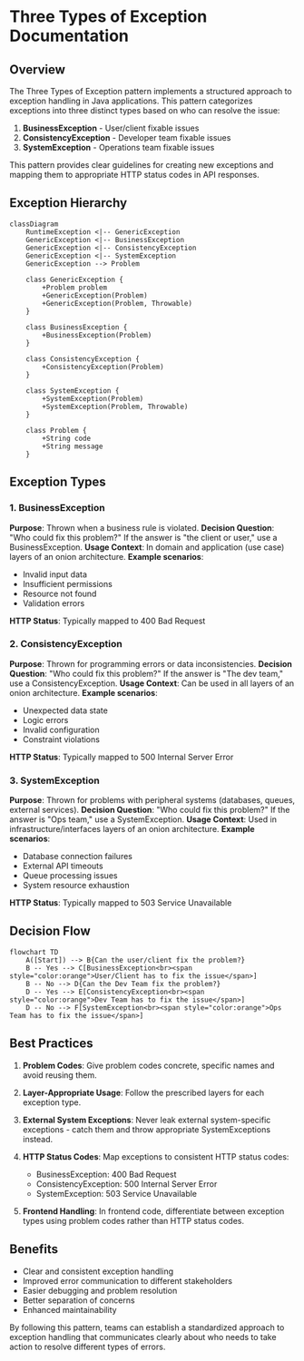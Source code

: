 # Three Types of Exception Documentation
## Overview
The Three Types of Exception pattern implements a structured approach to exception handling in Java applications. This pattern categorizes exceptions into three distinct types based on who can resolve the issue:
1. **BusinessException** - User/client fixable issues
2. **ConsistencyException** - Developer team fixable issues
3. **SystemException** - Operations team fixable issues

This pattern provides clear guidelines for creating new exceptions and mapping them to appropriate HTTP status codes in API responses.
## Exception Hierarchy
``` mermaid
classDiagram
    RuntimeException <|-- GenericException
    GenericException <|-- BusinessException
    GenericException <|-- ConsistencyException
    GenericException <|-- SystemException
    GenericException --> Problem
    
    class GenericException {
        +Problem problem
        +GenericException(Problem)
        +GenericException(Problem, Throwable)
    }
    
    class BusinessException {
        +BusinessException(Problem)
    }
    
    class ConsistencyException {
        +ConsistencyException(Problem)
    }
    
    class SystemException {
        +SystemException(Problem)
        +SystemException(Problem, Throwable)
    }
    
    class Problem {
        +String code
        +String message
    }
```
## Exception Types
### 1. BusinessException
**Purpose**: Thrown when a business rule is violated.
**Decision Question**: "Who could fix this problem?" If the answer is "the client or user," use a BusinessException.
**Usage Context**: In domain and application (use case) layers of an onion architecture.
**Example scenarios**:
- Invalid input data
- Insufficient permissions
- Resource not found
- Validation errors

**HTTP Status**: Typically mapped to 400 Bad Request
### 2. ConsistencyException
**Purpose**: Thrown for programming errors or data inconsistencies.
**Decision Question**: "Who could fix this problem?" If the answer is "The dev team," use a ConsistencyException.
**Usage Context**: Can be used in all layers of an onion architecture.
**Example scenarios**:
- Unexpected data state
- Logic errors
- Invalid configuration
- Constraint violations

**HTTP Status**: Typically mapped to 500 Internal Server Error
### 3. SystemException
**Purpose**: Thrown for problems with peripheral systems (databases, queues, external services).
**Decision Question**: "Who could fix this problem?" If the answer is "Ops team," use a SystemException.
**Usage Context**: Used in infrastructure/interfaces layers of an onion architecture.
**Example scenarios**:
- Database connection failures
- External API timeouts
- Queue processing issues
- System resource exhaustion

**HTTP Status**: Typically mapped to 503 Service Unavailable
## Decision Flow
``` mermaid
flowchart TD
    A([Start]) --> B{Can the user/client fix the problem?}
    B -- Yes --> C[BusinessException<br><span style="color:orange">User/Client has to fix the issue</span>]
    B -- No --> D{Can the Dev Team fix the problem?}
    D -- Yes --> E[ConsistencyException<br><span style="color:orange">Dev Team has to fix the issue</span>]
    D -- No --> F[SystemException<br><span style="color:orange">Ops Team has to fix the issue</span>]
```
## Best Practices
1. **Problem Codes**: Give problem codes concrete, specific names and avoid reusing them.
2. **Layer-Appropriate Usage**: Follow the prescribed layers for each exception type.
3. **External System Exceptions**: Never leak external system-specific exceptions - catch them and throw appropriate SystemExceptions instead.
4. **HTTP Status Codes**: Map exceptions to consistent HTTP status codes:
    - BusinessException: 400 Bad Request
    - ConsistencyException: 500 Internal Server Error
    - SystemException: 503 Service Unavailable

5. **Frontend Handling**: In frontend code, differentiate between exception types using problem codes rather than HTTP status codes.

## Benefits
- Clear and consistent exception handling
- Improved error communication to different stakeholders
- Easier debugging and problem resolution
- Better separation of concerns
- Enhanced maintainability

By following this pattern, teams can establish a standardized approach to exception handling that communicates clearly about who needs to take action to resolve different types of errors.
